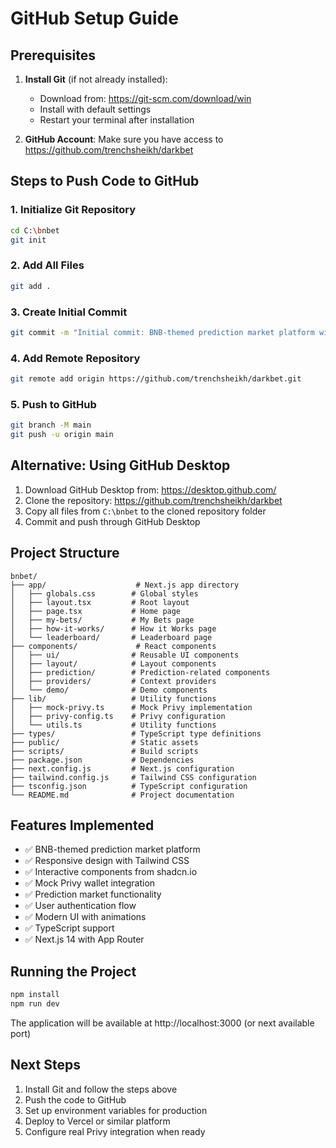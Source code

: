 # GitHub Setup Guide

## Prerequisites
1. **Install Git** (if not already installed):
   - Download from: https://git-scm.com/download/win
   - Install with default settings
   - Restart your terminal after installation

2. **GitHub Account**: Make sure you have access to https://github.com/trenchsheikh/darkbet

## Steps to Push Code to GitHub

### 1. Initialize Git Repository
```bash
cd C:\bnbet
git init
```

### 2. Add All Files
```bash
git add .
```

### 3. Create Initial Commit
```bash
git commit -m "Initial commit: BNB-themed prediction market platform with Privy integration"
```

### 4. Add Remote Repository
```bash
git remote add origin https://github.com/trenchsheikh/darkbet.git
```

### 5. Push to GitHub
```bash
git branch -M main
git push -u origin main
```

## Alternative: Using GitHub Desktop
1. Download GitHub Desktop from: https://desktop.github.com/
2. Clone the repository: https://github.com/trenchsheikh/darkbet
3. Copy all files from `C:\bnbet` to the cloned repository folder
4. Commit and push through GitHub Desktop

## Project Structure
```
bnbet/
├── app/                    # Next.js app directory
│   ├── globals.css        # Global styles
│   ├── layout.tsx         # Root layout
│   ├── page.tsx           # Home page
│   ├── my-bets/           # My Bets page
│   ├── how-it-works/      # How it Works page
│   └── leaderboard/       # Leaderboard page
├── components/             # React components
│   ├── ui/                # Reusable UI components
│   ├── layout/            # Layout components
│   ├── prediction/        # Prediction-related components
│   ├── providers/         # Context providers
│   └── demo/              # Demo components
├── lib/                   # Utility functions
│   ├── mock-privy.ts      # Mock Privy implementation
│   ├── privy-config.ts    # Privy configuration
│   └── utils.ts           # Utility functions
├── types/                 # TypeScript type definitions
├── public/                # Static assets
├── scripts/               # Build scripts
├── package.json           # Dependencies
├── next.config.js         # Next.js configuration
├── tailwind.config.js     # Tailwind CSS configuration
├── tsconfig.json          # TypeScript configuration
└── README.md              # Project documentation
```

## Features Implemented
- ✅ BNB-themed prediction market platform
- ✅ Responsive design with Tailwind CSS
- ✅ Interactive components from shadcn.io
- ✅ Mock Privy wallet integration
- ✅ Prediction market functionality
- ✅ User authentication flow
- ✅ Modern UI with animations
- ✅ TypeScript support
- ✅ Next.js 14 with App Router

## Running the Project
```bash
npm install
npm run dev
```

The application will be available at http://localhost:3000 (or next available port)

## Next Steps
1. Install Git and follow the steps above
2. Push the code to GitHub
3. Set up environment variables for production
4. Deploy to Vercel or similar platform
5. Configure real Privy integration when ready

